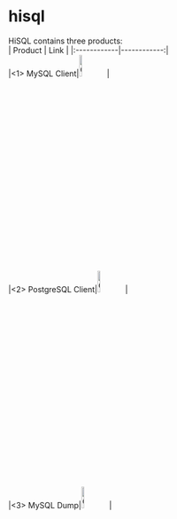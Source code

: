 # hisql
HiSQL contains three products:  
| Product | Link |
|:------------|------------:|  
|<1> MySQL Client|<a href='https://play.google.com/store/apps/details?id=com.mk.hisql'><img alt='Get it on Google Play' src='https://play-lh.googleusercontent.com/v1xZSWWoOUxchcpDYwWhN4F7o0G0MFWL4MmwYIm9YzSLjZ4W6-JjIaWh_EvG6FYfjIyY=w240-h480-rw' width='10%' height='10%'/></a>|  
|<2> PostgreSQL Client|<a href='https://play.google.com/store/apps/details?id=com.mk.hipsql'><img alt='Get it on Google Play' src='https://lh3.googleusercontent.com/JxAuWeSH5QmT-hyWlZqZvYXPqT2Y6v5tayAMjE_-NBWBYQZAfZBQqf8Z8sJ6BTc1xe0' width='10%' height='10%'/></a>|  
|<3> MySQL Dump|<a href='https://play.google.com/store/apps/details?id=com.mk.sqldump'><img alt='Get it on Google Play' src='https://play-lh.googleusercontent.com/NwfPaPx1N8Y5WTh74vXovRkqlphQ8E4uH3vl9gfu_7NjJ76M42U8WnIZ-0MwDtB2eTc5=w240-h480-rw' width='10%' height='10%'/></a>|  
